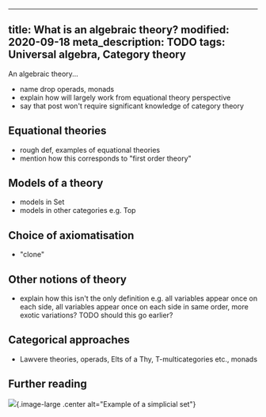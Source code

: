 ----
title: What is an algebraic theory?
modified: 2020-09-18
meta_description: TODO
tags: Universal algebra, Category theory
----

An algebraic theory...

- name drop operads, monads
- explain how will largely work from equational theory perspective
- say that post won't require significant knowledge of category theory

<!--more-->

## Equational theories

- rough def, examples of equational theories
- mention how this corresponds to "first order theory"

## Models of a theory

- models in Set
- models in other categories e.g. Top

## Choice of axiomatisation

- "clone"

## Other notions of theory

- explain how this isn't the only definition e.g. all variables appear once on each side, all variables appear once on each side in same order, more exotic variations?
TODO should this go earlier?

## Categorical approaches

- Lawvere theories, operads, Elts of a Thy, T-multicategories etc., monads

## Further reading

![](/images/simplicial-set-example.jpg){.image-large .center alt="Example of a simplicial set"}

